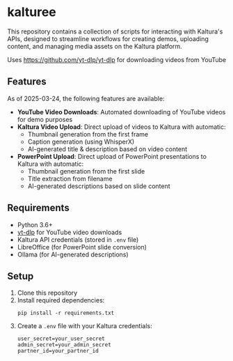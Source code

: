 # kalturee

This repository contains a collection of scripts for interacting with Kaltura's APIs, designed to streamline workflows for creating demos, uploading content, and managing media assets on the Kaltura platform.

Uses https://github.com/yt-dlp/yt-dlp for downloading videos from YouTube

## Features

As of 2025-03-24, the following features are available:

- **YouTube Video Downloads**: Automated downloading of YouTube videos for demo purposes
- **Kaltura Video Upload**: Direct upload of videos to Kaltura with automatic:
  - Thumbnail generation from the first frame
  - Caption generation (using WhisperX)
  - AI-generated title & description based on video content
- **PowerPoint Upload**: Direct upload of PowerPoint presentations to Kaltura with automatic:
  - Thumbnail generation from the first slide
  - Title extraction from filename
  - AI-generated descriptions based on slide content

## Requirements

- Python 3.6+
- [yt-dlp](https://github.com/yt-dlp/yt-dlp) for YouTube video downloads
- Kaltura API credentials (stored in `.env` file)
- LibreOffice (for PowerPoint slide conversion)
- Ollama (for AI-generated descriptions)

## Setup

1. Clone this repository
2. Install required dependencies:
   ```
   pip install -r requirements.txt
   ```
3. Create a `.env` file with your Kaltura credentials:
   ```
   user_secret=your_user_secret
   admin_secret=your_admin_secret
   partner_id=your_partner_id
   ```


